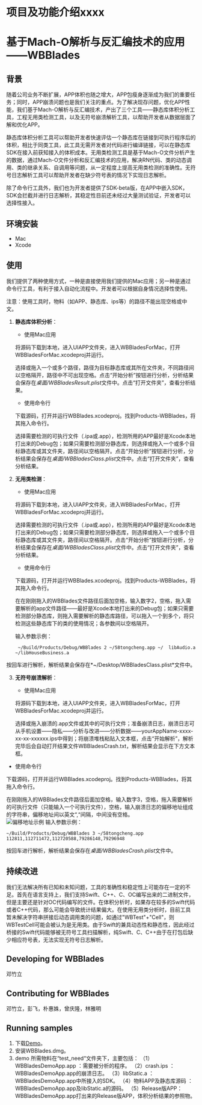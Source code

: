 # 项目及功能介绍xxxx
# 基于Mach-O解析与反汇编技术的应用——WBBlades
## 背景
   随着公司业务不断扩展，APP体积也随之增大，APP包瘦身逐渐成为我们的重要任务；同时，APP崩溃问题也是我们关注的重点。为了解决现存问题，优化APP性能，我们基于Mach-O解析与反汇编技术，产出了三个工具——静态库体积分析工具，工程无用类检测工具，以及无符号崩溃解析工具，以帮助开发者从数据层面了解和优化APP。
   
   静态库体积分析工具可以帮助开发者快速评估一个静态库在链接到可执行程序后的体积，相比于同类工具，此工具无需开发者对代码进行编译链接，可以在静态库SDK在接入前获知接入的体积成本。无用类检测工具是基于Mach-O文件分析产生的数据，通过Mach-O文件分析和反汇编技术的应用，解决RN代码、类的动态调用、类的继承关系、自调用等问题，从一定程度上提高无用类检测的准确性。无符号日志解析工具可以帮助开发者在缺少符号表的情况下实现日志解析。
   
   除了命令行工具外，我们也为开发者提供了SDK-beta版，在APP中嵌入SDK，SDK会拦截并进行日志解析，其稳定性目前还未经过大量测试验证，开发者可以选择性接入。

## 环境安装
   * Mac
   * Xcode

## 使用
我们提供了两种使用方式，一种是直接使用我们提供的Mac应用；另一种是通过命令行工具，有利于接入自动化流程中。开发者可以根据自身情况选择性使用。

注意：使用工具时，物料（如APP、静态库、ips等）的路径不能出现空格或中文。
   
1. **静态库体积分析**：

   
   * 使用Mac应用

   将源码下载到本地，进入UIAPP文件夹，进入WBBladesForMac，打开WBBladesForMac.xcodeproj并运行。

   选择或拖入一个或多个路径，路径为目标静态库或其所在文件夹，不同路径间以空格隔开，路径中不可出现空格。点击“开始分析”按钮进行分析，分析结果会保存在*桌面/WBBladesResult.plist*文件中。点击“打开文件夹”，查看分析结果。
   	
   * 使用命令行

   下载源码，打开并运行WBBlades.xcodeproj。找到Products-WBBlades，将其拖入命令行。
   
   选择需要检测的可执行文件（.ipa或.app），检测所用的APP最好是Xcode本地打出来的Debug包；如果只需要检测部分静态库，则选择或拖入一个或多个目标静态库或其文件夹，路径间以空格隔开。点击“开始分析”按钮进行分析，分析结果会保存在*桌面/WBBladesClass.plist*文件中。点击“打开文件夹”，查看分析结果。
   
2. **无用类检测**：
	* 使用Mac应用

   将源码下载到本地，进入UIAPP文件夹，进入WBBladesForMac，打开WBBladesForMac.xcodeproj并运行。
   
   选择需要检测的可执行文件（.ipa或.app），检测所用的APP最好是Xcode本地打出来的Debug包；如果只需要检测部分静态库，则选择或拖入一个或多个目标静态库或其文件夹，路径间以空格隔开。点击“开始分析”按钮进行分析，分析结果会保存在*桌面/WBBladesClass.plist*文件中。点击“打开文件夹”，查看分析结果。

   * 使用命令行

   下载源码，打开并运行WBBlades.xcodeproj。找到Products-WBBlades，将其拖入命令行。
   
   在在刚刚拖入的WBBlades文件路径后面加空格，输入数字2，空格，拖入需要解析的app文件路径——最好是Xcode本地打出来的Debug包；如果只需要检测部分静态库，则拖入需要解析的静态库路径，可以拖入一个到多个，将只检测这些静态库下的类的使用情况；各参数间以空格隔开。
   
   输入参数示例：
   ```
	~/Build/Products/Debug/WBBlades 2 ~/58tongcheng.app ~/	libAudio.a ~/libHouseBusiness.a 
	```
按回车进行解析，解析结果会保存在*~/Desktop/WBBladesClass.plist*文件中。

3. **无符号崩溃解析**：
	* 使用Mac应用

   将源码下载到本地，进入UIAPP文件夹，进入WBBladesForMac，打开WBBladesForMac.xcodeproj并运行。
   
   选择或拖入崩溃的.app文件或其中的可执行文件；准备崩溃日志，崩溃日志可从手机设置——隐私——分析与改进——分析数据——yourAppName-xxxx-xx-xx-xxxxxx.ips中得到；将崩溃堆栈粘贴入文本框，点击“开始解析”，解析完毕后会自动打开结果文件WBBladesCrash.txt，解析结果会显示在下方文本框。
    
  * 使用命令行

   下载源码，打开并运行WBBlades.xcodeproj。找到Products-WBBlades，将其拖入命令行。
   
   在刚刚拖入的WBBlades文件路径后面加空格，输入数字3，空格，拖入需要解析的可执行文件（只能输入一个可执行文件），空格，输入崩溃日志的偏移地址组成的字符串，偏移地址间以英文“,“间隔，中间没有空格。    
     ![偏移地址示例](offsetImage.png)
输入参数示例：

   ```~/Build/Products/Debug/WBBlades 3 ~/58tongcheng.app 112811,112711472,112720588,79286148,79296948```

   按回车进行解析，解析结果会保存在*桌面/WBBladesCrash.plist*文件中。
   
## 持续改进

我们无法解决所有已知和未知问题，工具的准确性和稳定性上可能存在一定的不足。首先在语言支持上，我们支持Swift、C++、C、OC编写出来的二进制文件，但是主要还是针对OC代码编写的文件。在体积分析时，如果存在较多的Swift代码或者C++代码，那么可能会导致统计结果偏大。在使用无用类分析时，目前工具暂未解决字符串拼接后动态调用类的问题，如通过"WBTest"+"Cell"，则WBTestCell可能会被认为是无用类。由于Swift的兼具动态性和静态性，因此经过桥接的Swift代码能够被无符号工具扫描解析，纯Swift、C、C++由于在打包后缺少相应符号表，无法实现无符号日志解析。
    
## Developing for WBBlades
邓竹立

## Contributing for WBBlades
邓竹立，彭飞，朴惠姝，曾庆隆，林雅明

## Running samples
1. 下载[Demo](http://iwiki.58corp.com/wiki/wxios1/download/IOS/开源项目/开源规范/WebHome/Demo.zip "Demo")。
2. 安装WBBlades.dmg。
3. demo 所需物料在“test_need“文件夹下，主要包括：
（1）WBBladesDemoApp.app ：需要被分析的程序。
（2）crash.ips ：WBBladesDemoApp.app的崩溃日志。
（3）libStatic.a ：WBBladesDemoApp.app中所接入的SDK。
（4）物料APP及静态库源码 ：WBBladesDemoApp.app及libStatic.a的源码。
（5）Release版APP：WBBladesDemoApp.app打出来的Release版APP，体积分析结果的参照物。
